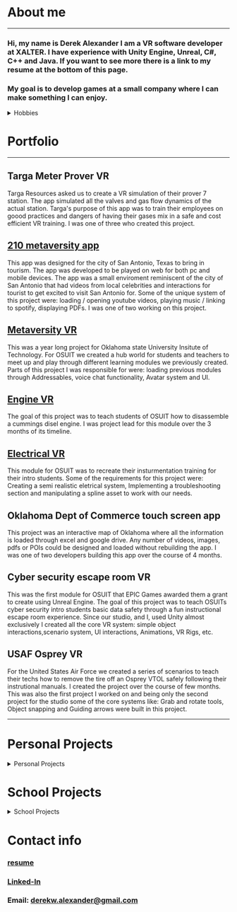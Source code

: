# About me
---
### Hi, my name is Derek Alexander I am a VR software developer at XALTER. I have experience with Unity Engine, Unreal, C#, C++ and Java. If you want to see more there is a link to my resume at the bottom of this page. 

### My goal is to develop games at a small company where I can make something I can enjoy.

<details>
  <Summary> Hobbies </Summary>
  <br>
  
  I like learning new skills like: 
  
  [ring making](https://github.com/DerekAlexander/DerekAlexander.github.io/blob/master/RingMaking.md)
  
  [computer building](https://github.com/DerekAlexander/DerekAlexander.github.io/blob/master/computerBuilding.md)
  
  [wood working](https://github.com/DerekAlexander/DerekAlexander.github.io/blob/master/woodWorking.md)
  
  I will probably dabble into many more things later on. 
  
</details>

# Portfolio
---

## Targa Meter Prover VR
Targa Resources asked us to create a VR simulation of their prover 7 station. The app simulated all the valves and gas flow dynamics of the actual station. Targa's purpose of this app was to train their employees on goood practices and dangers of having their gases mix in a safe and cost efficient VR training. I was one of three who created this project.

## [210 metaversity app](https://210plaza.com/)
This app was designed for the city of San Antonio, Texas to bring in tourism. The app was developed to be played on web for both pc and mobile devices. The app was a small enviroment reminiscent of the city of San Antonio that had videos from local celebrities and interactions for tourist to get excited to visit San Antonio for. Some of the unique system of this project were: loading / opening youtube videos, playing music / linking to spotify, displaying PDFs. I was one of two working on this project.

## [Metaversity VR](https://vimeo.com/819549307)
This was a year long project for Oklahoma state University Insitute of Technology. For OSUIT we created a hub world for students and teachers to meet up and play through different learning modules we previously created. Parts of this project I was responsible for were: loading previous modules through Addressables, voice chat functionality, Avatar system and UI.

## [Engine VR](https://vimeo.com/768739035)
The goal of this project was to teach students of OSUIT how to disassemble a cummings disel engine. I was project lead for this module over the 3 months of its timeline.

## [Electrical VR](https://vimeo.com/871625712)
This module for OSUIT was to recreate their insturmentation training for their intro students. Some of the requirements for this project were: Creating a semi realistic eletrical system, Implementing a troubleshooting section and manipulating a spline asset to work with our needs. 

## Oklahoma Dept of Commerce touch screen app
This project was an interactive map of Oklahoma where all the information is loaded through excel and google drive. Any number of videos, images, pdfs or POIs could be designed and loaded without rebuilding the app. I was one of two developers building this app over the course of 4 months.

## Cyber security escape room VR
This was the first module for OSUIT that EPIC Games awarded them a grant to create using Unreal Engine. The goal of this project was to teach OSUITs cyber security intro students basic data safety through a fun instructional escape room experience. Since our studio, and I, used Unity almost exclusively I created all the core VR system: simple object interactions,scenario system, UI interactions, Animations, VR Rigs, etc.

## USAF Osprey VR
For the United States Air Force we created a series of scenarios to teach their techs how to remove the tire off an Osprey VTOL safely following their instrutional manuals. I created the project over the course of few months. This was also the first project I worked on and being only the second project for the studio some of the core systems like: Grab and rotate tools, Object snapping and Guiding arrows were built in this project. 

--- 
# Personal Projects
<details>
<summary>Personal Projects </summary>
<br>

## [global game jam 2019: Mocho Fix!](https://globalgamejam.org/2020/games/mocho-fix-9) 
Mocho Fix! was my first game jam game I ever did. It was with 2 other artist over the span of 48 hours. The game is a 2D platformer for mobile in which the main the player follows and plays as the main character Mocho who runs a business where he fixes peoples strange problems, or tries to fix the problem. The game was submitted to the global game jam 2019. We recieved third place at our local site.
#### tech used and systems made:
* Dialog System
* AI
* Cut scene tools for artists
* persistent item collection
* Pixel Perfect Unity package
* Cinemachine Unity package

## [GGS game jam 2020: Keep 'em Seperated](https://dereka.itch.io/keep-em-separated) 
Keep 'em Seperated was a fully remote game jam I did with another programmer for our local game dev community, the Greater Gaming Society of San Antonio. The game was a 3D top down game where the player keeps the four seperated npcs from collecting, building, and traveling to a central island. This is done with different god powers like lightning, fire, and tornadoes. We recieved second place in this week long game jam.

#### tech used and systems made:
* AI system
* Audio system
* Menu system
* Level design
* Light Weight Rendering Pipeline unity package

</details>

# School Projects
<details>
<summary>School Projects </summary>
<br>
  
## [Isle of Magmies](https://github.com/DerekAlexander/Unity-Games/blob/master/GameSim2019/gamesim.md)
This project was from my final semester course in my degree for Game programming. In a team of 14 we designed and created a game in unity over the course of one semester. The team was made up of all the game design degrees at the college: artist, 3d modeling, production, audio, and programming. The game was a creature rasing game inspired by the Sonic's series chao care system. The player could play with, feed, evolve, and compete with the different creatures they raised. in this project I was one of two programmers on the team. While working on the AI and other core systems I also was responsible for the handling: shaders and overall graphical fideilty of the game, day / night cycle, import and implementation of artists assets, and competition system.

#### tech used and systems made:
 * AI systems
 * Menu systems
 * Competition systems
 * Day / night cycle system
 * Cinemachine unity package
 * High Definition Render Pipeline preview unity package
 * Shadergraph unity package

## [Arkanoid clone](https://github.com/DerekAlexander/C-PlusPlus/blob/master/BreakOut.cpp)
Arkanoid clone was the first big project I had ever done. In a team of four programmers we made a game engine in C++ and created the 1980s game Arkanoid to demonstate the engine. The class was more stuctured like a software development enviorment than like a class. We could choose to fire eachother if the team agreed they were not carrying their weight. As well as the professor was more our boss in which he told us what he wanted and guided us but did not ever directly tell us how to do it. And not doing your work was not a grade point off but a hinderence to our team and the project itself.

#### tech used and systems made:
 * collision between 2d round and rectangles
 * Rendering graphics to window
 * directx9 implementation
 * power up systems
 * ball physics system
 * text based level design
 * Audio system using FMod

</details>

# Contact info
### [resume](Derek_Alexander_Resume.pdf)
### [Linked-In](https://www.linkedin.com/in/derek-alexander-475856181/)
### Email: derekw.alexander@gmail.com
